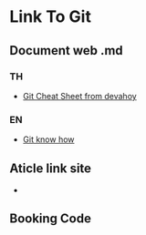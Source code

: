 
# Link To Git

## Document web .md

### TH

- [Git Cheat Sheet from devahoy](/git-from-devahoy.md)

### EN

- [Git know how](/git-knowhow.md)


## Aticle link site

-

## Booking Code
